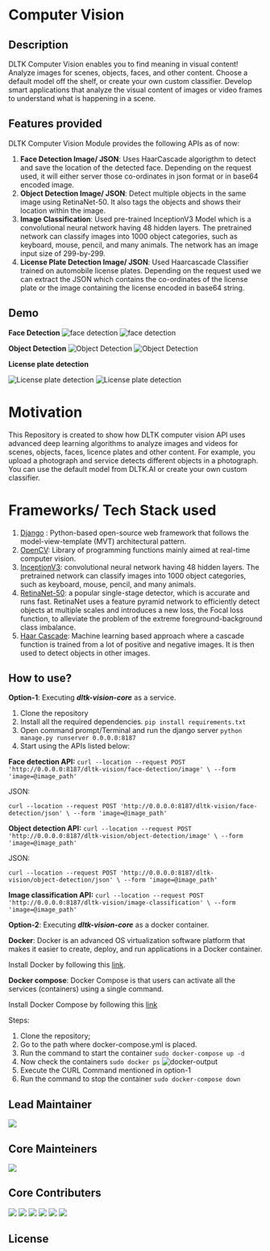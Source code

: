 # Computer Vision
## Description
DLTK Computer Vision enables you to find meaning in visual content! Analyze images for scenes, objects, faces, and other content. Choose a default model off the shelf, or create your own custom classifier. Develop smart applications that analyze the visual content of images or video frames to understand what is happening in a scene.

## Features provided
DLTK Computer Vision Module provides the following APIs as of now:
1. **Face Detection Image/ JSON**: Uses HaarCascade algorigthm to detect and save the location of the detected face. Depending on the request used, it will either server those co-ordinates in json format or in base64 encoded image. 
2. **Object Detection Image/ JSON**: Detect multiple objects in the same image using RetinaNet-50. It also tags the objects and shows their location within the image. 
3. **Image Classification**: Used pre-trained InceptionV3 Model which is a convolutional neural network having 48 hidden layers. The pretrained network can classify images into 1000 object categories, such as keyboard, mouse, pencil, and many animals. The network has an image input size of 299-by-299.
4. **License Plate Detection Image/ JSON**: Used Haarcascade Classifier trained on automobile license plates. Depending on the request used we can extract the JSON which contains the co-ordinates of the license plate or the image containing the license encoded in base64 string.

## Demo

**Face Detection**
![face detection](https://github.com/dltk-ai/Computer-Vision/blob/master/CVimages/group.jpg)
![face detection](https://github.com/dltk-ai/Computer-Vision/blob/master/CVimages/face_detect.jpeg)

**Object Detection**
![Object Detection](https://github.com/dltk-ai/Computer-Vision/blob/master/CVimages/japan.jpg)
![Object Detection](https://github.com/dltk-ai/Computer-Vision/blob/master/CVimages/image%20(1).jpg)

**License plate detection**

![License plate detection](https://github.com/dltk-ai/Computer-Vision/blob/master/CVimages/license.jpeg)
![License plate detection](https://github.com/dltk-ai/Computer-Vision/blob/master/CVimages/out.jpg)


# Motivation
This Repository is created to show how DLTK computer vision API uses advanced deep learning algorithms to analyze images and videos for scenes, objects, faces, licence plates and other content. For example, you upload a photograph and service detects different objects in a photograph. You can use the default model from DLTK.AI or create your own custom classifier.

# Frameworks/ Tech Stack used
1. [Django](https://www.djangoproject.com/) : Python-based open-source web framework that follows the model-view-template (MVT) architectural pattern.
2. [OpenCV](https://opencv.org/): Library of programming functions mainly aimed at real-time computer vision.
3. [InceptionV3](https://keras.io/api/applications/inceptionv3/): convolutional neural network having 48 hidden layers. The pretrained network can classify images into 1000 object categories, such as keyboard, mouse, pencil, and many animals.
4. [RetinaNet-50](https://keras.io/examples/vision/retinanet/): a popular single-stage detector, which is accurate and runs fast. RetinaNet uses a feature pyramid network to efficiently detect objects at multiple scales and introduces a new loss, the Focal loss function, to alleviate the problem of the extreme foreground-background class imbalance.
5. [Haar Cascade](https://opencv-python-tutroals.readthedocs.io/en/latest/py_tutorials/py_objdetect/py_face_detection/py_face_detection.html): Machine learning based approach where a cascade function is trained from a lot of positive and negative images. It is then used to detect objects in other images.

## How to use?
**Option-1**: Executing ***dltk-vision-core*** as a service. 

1. Clone the repository
2. Install all the required dependencies.
`pip install requirements.txt` 
3. Open command prompt/Terminal and run the django server 
`python manage.py runserver 0.0.0.0:8187`
4. Start using the APIs listed below:

**Face detection API:**
`curl --location --request POST 'http://0.0.0.0:8187/dltk-vision/face-detection/image' \
--form 'image=@image_path'`

JSON:

`curl --location --request POST 'http://0.0.0.0:8187/dltk-vision/face-detection/json' \
--form 'image=@image_path'`


**Object detection API:**
`curl --location --request POST 'http://0.0.0.0:8187/dltk-vision/object-detection/image' \
--form 'image=@image_path'`

JSON:

`curl --location --request POST 'http://0.0.0.0:8187/dltk-vision/object-detection/json' \
--form 'image=@image_path'`


**Image classification API:**
`curl --location --request POST 'http://0.0.0.0:8187/dltk-vision/image-classification' \
--form 'image=@image_path'`



**Option-2**: Executing ***dltk-vision-core*** as a docker container.

**Docker**: Docker is an advanced OS virtualization software platform that makes it easier to create, deploy, and run applications in a Docker container.

Install Docker by following this [link](https://docs.docker.com/get-docker/).

**Docker compose**: Docker Compose is that users can activate all the services (containers) using a single command.

Install Docker Compose by following this [link](https://docs.docker.com/compose/install/)

Steps:

1. Clone the repository;
2. Go to the path where docker-compose.yml is placed.
3. Run the command to start the container `sudo docker-compose up -d`
4. Now check the containers `sudo docker ps`
![docker-output](https://github.com/dltk-ai/Computer-Vision/blob/master/CVimages/docker-cv.png)
5. Execute the CURL Command mentioned in option-1
6. Run the command to stop the container `sudo docker-compose down`



## Lead Maintainer
[![](https://github.com/shreeramiyer.png?size=50)](https://github.com/shreeramiyer)
## Core Mainteiners
[![](https://github.com/dltk-ai.png?size=50)](https://github.com/dltk-ai)
## Core Contributers 
[![](https://github.com/GHub4Naveen.png?size=50)](https://github.com/GHub4Naveen)
[![](https://github.com/SivaramVeluri15.png?size=50)](https://github.com/SivaramVeluri15)
[![](https://github.com/vishnupeesapati.png?size=50)](https://github.com/vishnupeesapati)
[![](https://github.com/EpuriHarika.png?size=50)](https://github.com/EpuriHarika/)
[![](https://github.com/nageshsinghc4.png?size=50)](https://github.com/nageshsinghc4)
[![](https://github.com/appareddyraja.png?size=50)](https://github.com/appareddyraja)

## License
